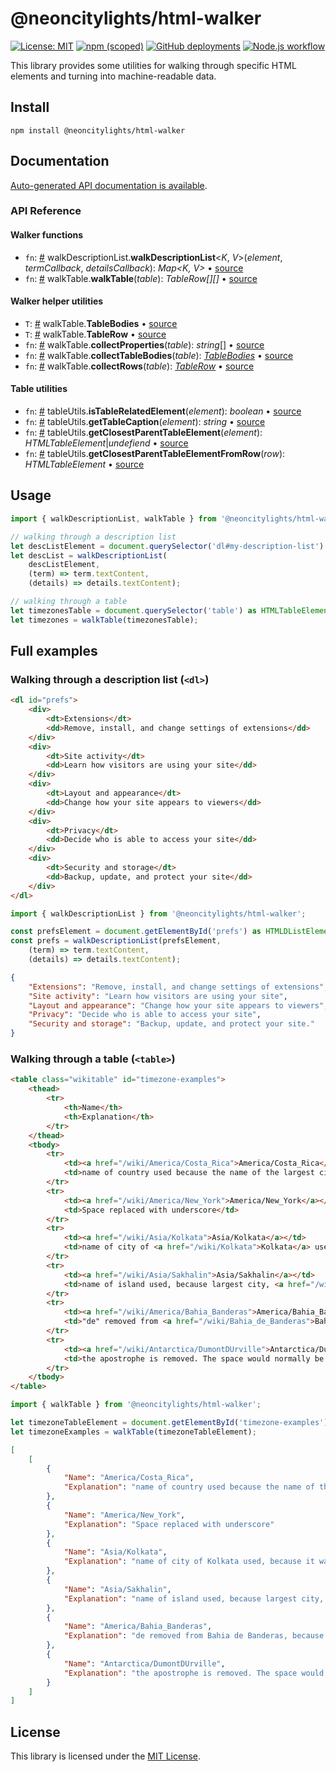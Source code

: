 # @neoncitylights/html-walker
[![License: MIT](https://img.shields.io/badge/License-MIT-blue.svg)](https://opensource.org/licenses/MIT)
[![npm (scoped)](https://img.shields.io/npm/v/@neoncitylights/html-walker)](https://www.npmjs.com/package/@neoncitylights/html-walker)
[![GitHub deployments](https://img.shields.io/github/deployments/neoncitylights/ts-html-walker/github-pages?label=deploy)](https://github.com/neoncitylights/ts-html-walker/deployments/activity_log?environment=github-pages)
[![Node.js workflow](https://github.com/neoncitylights/ts-html-walker/actions/workflows/main.yml/badge.svg)](https://github.com/neoncitylights/ts-html-walker/actions/workflows/main.yml)

This library provides some utilities for walking through specific HTML elements and turning into machine-readable data.

## Install
```
npm install @neoncitylights/html-walker
```

## Documentation
[Auto-generated API documentation is available](https://neoncitylights.github.io/ts-html-walker/).

### API Reference
#### Walker functions
 * `fn`: <a href="#walkDescriptionList">#</a> walkDescriptionList.**walkDescriptionList**<*K*, *V*>(*element*, *termCallback*, *detailsCallback*): *Map<K, V>* • [source](./src/walkDescriptionList.ts)
 * `fn`: <a href="#walkTable">#</a> walkTable.**walkTable**(*table*): *TableRow[][]* • [source](./src/walkTable.ts)

#### Walker helper utilities
 * `T`: <a href="#TableBodies">#</a> walkTable.**TableBodies** • [source](./src/walkTable.ts)
 * `T`: <a href="#TableRow">#</a> walkTable.**TableRow** • [source](./src/walkTable.ts)
 * `fn`: <a href="#collectProperties">#</a> walkTable.**collectProperties**(*table*): *string*[] • [source](./src/walkTable.ts)
 * `fn`: <a href="#collectTableBodies">#</a> walkTable.**collectTableBodies**(*table*): [*TableBodies*](./src/walkTable.ts) • [source](./src/walkTable.ts)
 * `fn`: <a href="#collectDataRows">#</a> walkTable.**collectRows**(*table*): [*TableRow*](src/walkTable.ts) • [source](./src/walkTable.ts)

#### Table utilities
 * `fn`: <a href="#isTableRelatedElement">#</a> tableUtils.**isTableRelatedElement**(*element*): *boolean* • [source](./src/tableUtils.ts)
 * `fn`: <a href="#getTableCaption">#</a> tableUtils.**getTableCaption**(*element*): *string* • [source](./src/tableUtils.ts)
 * `fn`: <a href="#getClosestParentTableElement">#</a> tableUtils.**getClosestParentTableElement**(*element*): *HTMLTableElement*|*undefiend* • [source](./src/tableUtils.ts)
 * `fn`: <a href="#getClosestParentTableElementFromRow">#</a> tableUtils.**getClosestParentTableElementFromRow**(*row*): *HTMLTableElement* • [source](./src/tableUtils.ts)

## Usage
```ts
import { walkDescriptionList, walkTable } from '@neoncitylights/html-walker';

// walking through a description list
let descListElement = document.querySelector('dl#my-description-list') as HTMLDListElement;
let descList = walkDescriptionList(
	descListElement,
	(term) => term.textContent,
	(details) => details.textContent);

// walking through a table
let timezonesTable = document.querySelector('table') as HTMLTableElement;
let timezones = walkTable(timezonesTable);
```

## Full examples
### Walking through a description list (`<dl>`)
```html
<dl id="prefs">
	<div>
		<dt>Extensions</dt>
		<dd>Remove, install, and change settings of extensions</dd>
	</div>
	<div>
		<dt>Site activity</dt>
		<dd>Learn how visitors are using your site</dd>
	</div>
	<div>
		<dt>Layout and appearance</dt>
		<dd>Change how your site appears to viewers</dd>
	</div>
	<div>
		<dt>Privacy</dt>
		<dd>Decide who is able to access your site</dd>
	</div>
	<div>
		<dt>Security and storage</dt>
		<dd>Backup, update, and protect your site</dd>
	</div>
</dl>
```

```ts
import { walkDescriptionList } from '@neoncitylights/html-walker';

const prefsElement = document.getElementById('prefs') as HTMLDListElement;
const prefs = walkDescriptionList(prefsElement,
	(term) => term.textContent,
	(details) => details.textContent);
```

```json
{
	"Extensions": "Remove, install, and change settings of extensions",
	"Site activity": "Learn how visitors are using your site",
	"Layout and appearance": "Change how your site appears to viewers",
	"Privacy": "Decide who is able to access your site",
	"Security and storage": "Backup, update, and protect your site."
}
```

### Walking through a table (`<table>`)
```html
<table class="wikitable" id="timezone-examples">
	<thead>
		<tr>
			<th>Name</th>
			<th>Explanation</th>
		</tr>
	</thead>
	<tbody>
		<tr>
			<td><a href="/wiki/America/Costa_Rica">America/Costa_Rica</a></td>
			<td>name of country used because the name of the largest city (and capital city) <a href="/wiki/San_Jos%C3%A9,_Costa_Rica" >San José</a> is <a href="/wiki/San_Jos%C3%A9_(disambiguation)#Places">ambiguous</a></td>
		</tr>
		<tr>
			<td><a href="/wiki/America/New_York">America/New_York</a></td>
			<td>Space replaced with underscore</td>
		</tr>
		<tr>
			<td><a href="/wiki/Asia/Kolkata">Asia/Kolkata</a></td>
			<td>name of city of <a href="/wiki/Kolkata">Kolkata</a> used, because it was the most populous city in the zone at the time the zone was set up, though this is no longer true<sup><a href="#cite_note-17">[17]</a></sup></td>
		</tr>
		<tr>
			<td><a href="/wiki/Asia/Sakhalin">Asia/Sakhalin</a></td>
			<td>name of island used, because largest city, <a href="/wiki/Yuzhno-Sakhalinsk">Yuzhno-Sakhalinsk</a>, has more than 14 characters</td>
		</tr>
		<tr>
			<td><a href="/wiki/America/Bahia_Banderas">America/Bahia_Banderas</a></td>
			<td>"de" removed from <a href="/wiki/Bahia_de_Banderas">Bahia de Banderas</a>, because correct name has more than 14 characters</td>
		</tr>
		<tr>
			<td><a href="/wiki/Antarctica/DumontDUrville">Antarctica/DumontDUrville</a></td>
			<td>the apostrophe is removed. The space would normally be replaced with "_", but the name would then exceed 14 characters.</td>
		</tr>
	</tbody>
</table>
```

```ts
import { walkTable } from '@neoncitylights/html-walker';

let timezoneTableElement = document.getElementById('timezone-examples') as HTMLTableElement;
let timezoneExamples = walkTable(timezoneTableElement);
```

```json
[
	[
		{
			"Name": "America/Costa_Rica",
			"Explanation": "name of country used because the name of the largest city (and capital city) San José is ambiguous"
		},
		{
			"Name": "America/New_York",
			"Explanation": "Space replaced with underscore"
		},
		{
			"Name": "Asia/Kolkata",
			"Explanation": "name of city of Kolkata used, because it was the most populous city in the zone at the time the zone was set up, though this is no longer true[17]"
		},
		{
			"Name": "Asia/Sakhalin",
			"Explanation": "name of island used, because largest city, Yuzhno-Sakhalinsk, has more than 14 characters"
		},
		{
			"Name": "America/Bahia_Banderas",
			"Explanation": "de removed from Bahia de Banderas, because correct name has more than 14 characters"
		},
		{
			"Name": "Antarctica/DumontDUrville",
			"Explanation": "the apostrophe is removed. The space would normally be replaced with \"_\", but the name would then exceed 14 characters."
		}
	]
]
```

## License
This library is licensed under the [MIT License](./LICENSE).
